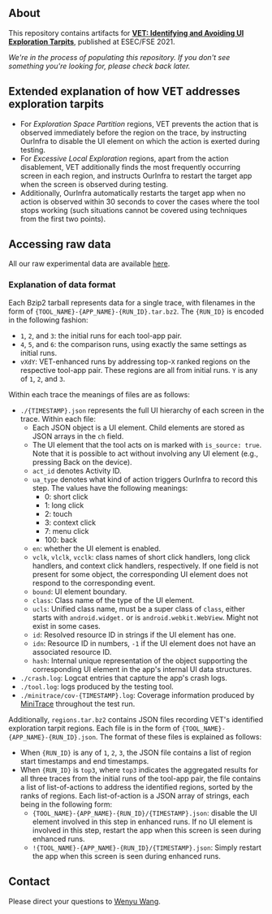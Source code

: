 ## About

This repository contains artifacts for **[VET: Identifying and Avoiding UI Exploration Tarpits](https://doi.org/10.1145/3468264.3468554)**, published at ESEC/FSE 2021.

*We're in the process of populating this repository. If you don't see something you're looking for, please check back later.*

## Extended explanation of how VET addresses exploration tarpits

- For *Exploration Space Partition* regions, VET prevents the action that is observed immediately before the region on the trace, by instructing OurInfra to disable the UI element on which the action is exerted during testing.
- For *Excessive Local Exploration* regions, apart from the action disablement, VET additionally finds the most frequently occurring screen in each region, and instructs OurInfra to restart the target app when the screen is observed during testing.
- Additionally, OurInfra automatically restarts the target app when no action is observed within 30 seconds to cover the cases where the tool stops working (such situations cannot be covered using techniques from the first two points).

## Accessing raw data

All our raw experimental data are available
[here](https://github.com/VetPaper/artifacts/releases/tag/fse2021).

### Explanation of data format

Each Bzip2 tarball represents data for a single trace, with filenames in the form of `{TOOL_NAME}-{APP_NAME}-{RUN_ID}.tar.bz2`. The `{RUN_ID}` is encoded in the following fashion:

- `1`, `2`, and `3`: the initial runs for each tool-app pair.
- `4`, `5`, and `6`: the comparison runs, using exactly the same settings as initial runs.
- `vXdY`: VET-enhanced runs by addressing top-`X` ranked regions on the respective tool-app pair. These regions are all from initial runs. `Y` is any of `1`, `2`, and `3`.

Within each trace the meanings of files are as follows:

- `./{TIMESTAMP}.json` represents the full UI hierarchy of each screen in the trace. Within each file:
  - Each JSON object is a UI element. Child elements are stored as JSON arrays in the `ch` field.
  - The UI element that the tool acts on is marked with `is_source: true`. Note that it is possible to act without involving any UI element (e.g., pressing Back on the device).
  - `act_id` denotes Activity ID.
  - `ua_type` denotes what kind of action triggers OurInfra to record this step. The values have the following meanings:
    * 0: short click
    * 1: long click
    * 2: touch
    * 3: context click
    * 7: menu click
    * 100: back
  - `en`: whether the UI element is enabled.
  - `vclk`, `vlclk`, `vcclk`: class names of short click handlers, long click handlers, and context click handlers, respectively. If one field is not present for some object, the corresponding UI element does not respond to the corresponding event.
  - `bound`: UI element boundary.
  - `class`: Class name of the type of the UI element.
  - `ucls`: Unified class name, must be a super class of `class`, either starts with `android.widget.` or is `android.webkit.WebView`. Might not exist in some cases.
  - `id`: Resolved resource ID in strings if the UI element has one.
  - `idn`: Resource ID in numbers, `-1` if the UI element does not have an associated resource ID.
  - `hash`: Internal unique representation of the object supporting the corresponding UI element in the app's internal UI data structures.
- `./crash.log`: Logcat entries that capture the app's crash logs.
- `./tool.log`: logs produced by the testing tool.
- `./minitrace/cov-{TIMESTAMP}.log`: Coverage information produced by [MiniTrace](http://gutianxiao.com/ape/install-mini-tracing) throughout the test run.

Additionally, `regions.tar.bz2` contains JSON files recording VET's identified exploration tarpit regions. Each file is in the form of `{TOOL_NAME}-{APP_NAME}-{RUN_ID}.json`. The format of these files is explained as follows:

- When `{RUN_ID}` is any of `1`, `2`, `3`, the JSON file contains a list of region start timestamps and end timestamps.
- When `{RUN_ID}` is `top3`, where `top3` indicates the aggregated results for all three traces from the initial runs of the tool-app pair, the file contains a list of list-of-actions to address the identified regions, sorted by the ranks of regions. Each list-of-action is a JSON array of strings, each being in the following form:
  - `{TOOL_NAME}-{APP_NAME}-{RUN_ID}/{TIMESTAMP}.json`: disable the UI element involved in this step in enhanced runs. If no UI element is involved in this step, restart the app when this screen is seen during enhanced runs.
  - `!{TOOL_NAME}-{APP_NAME}-{RUN_ID}/{TIMESTAMP}.json`: Simply restart the app when this screen is seen during enhanced runs.

## Contact

Please direct your questions to [Wenyu Wang](mailto:wenyu2@illinois.edu).
